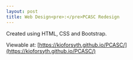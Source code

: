 ```yaml
---
layout: post
title: Web Design<pre>:</pre>PCASC Redesign
---
```

Created using HTML, CSS and Bootstrap. 

Viewable at: [https://kioforsyth.github.io/PCASC/](https://kioforsyth.github.io/PCASC/)
